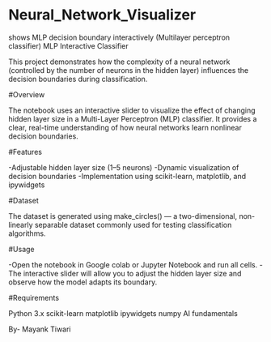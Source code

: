 # Neural_Network_Visualizer
shows MLP decision boundary interactively (Multilayer perceptron classifier)
MLP Interactive Classifier

This project demonstrates how the complexity of a neural network (controlled by the number of neurons in the hidden layer) influences the decision boundaries during classification.

#Overview

The notebook uses an interactive slider to visualize the effect of changing hidden layer size in a Multi-Layer Perceptron (MLP) classifier. It provides a clear, real-time understanding of how neural networks learn nonlinear decision boundaries.

#Features

-Adjustable hidden layer size (1–5 neurons)
-Dynamic visualization of decision boundaries
-Implementation using scikit-learn, matplotlib, and ipywidgets

#Dataset

The dataset is generated using make_circles() — a two-dimensional, non-linearly separable dataset commonly used for testing classification algorithms.

#Usage

-Open the notebook in Google colab or Jupyter Notebook and run all cells.
-The interactive slider will allow you to adjust the hidden layer size and observe how the model adapts its boundary.

#Requirements

Python 3.x
scikit-learn
matplotlib
ipywidgets
numpy
AI fundamentals


By-
Mayank Tiwari
